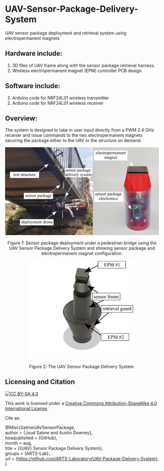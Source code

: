 # UAV-Sensor-Package-Delivery-System
UAV sensor package deployment and retrieval system using electropermanent magnets

## Hardware include:
1. 3D files of UAV frame along with the sensor package retrieval harness.
2. Wireless electropermanent magnet (EPM) controller PCB design.

## Software include:
1. Arduino code for NRF24L01 wireless transmitter
2. Arduino code for NRF24L01 wireless receiver


## Overview:
The system is designed to take in user input directly from a PWM 2.4 GHz receiver and issue commands to the two electropermanent magnets securing the package either to the UAV or the structure on demand.



<p align="center">
<img src="media/UAV.jpg" alt="drawing" width="600"/>
</p>
<p align="center">
Figure 1: Sensor package deployment under a pedestrian bridge using the UAV Sensor Package Delivery System and showing sensor package and electropermanent magnet configuration.
</p>



<p align="center">
<img src="media/system.jpg" alt="drawing" width="350"/>
</p>
<p align="center">
Figure 2: The UAV Sensor Package Delivery System. 
</p>






## Licensing and Citation

[![CC BY-SA 4.0][cc-by-sa-shield]][cc-by-sa]

This work is licensed under a
[Creative Commons Attribution-ShareAlike 4.0 International License][cc-by-sa].

[cc-by-sa]: http://creativecommons.org/licenses/by-sa/4.0/
[cc-by-sa-image]: https://licensebuttons.net/l/by-sa/4.0/88x31.png
[cc-by-sa-shield]: https://img.shields.io/badge/License-CC%20BY--SA%204.0-lightgrey.svg


Cite as:

@Misc{SatmeUAVSensorPackage,  
author = {Joud Satme and Austin Downey},  
howpublished = {GitHub},  
month = aug,  
title = {{UAV} Sensor Package Delivery System},  
groups = {ARTS-Lab},  
url = {https://github.com/ARTS-Laboratory/UAV-Package-Delivery-System},  
}
